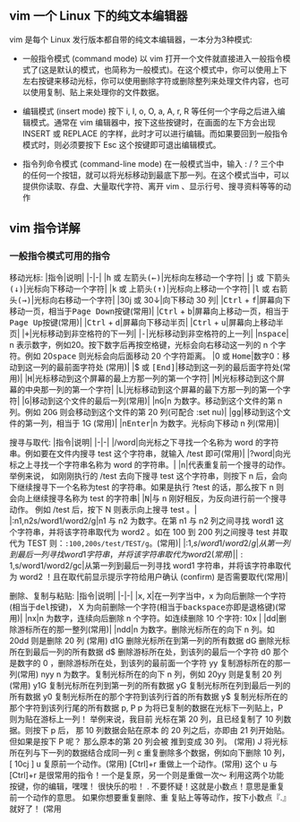 ## vim 一个 Linux 下的纯文本编辑器
vim 是每个 Linux 发行版本都自带的纯文本编辑器，一本分为3种模式:
* 一般指令模式 (command mode)
以 vim 打开一个文件就直接进入一般指令模式了(这是默认的模式，也简称为一般模式)。在这个模式中，你可以使用上下左右按键来移动光标，你可以使用删除字符或删除整列来处理文件内容，也可以使用复制、贴上来处理你的文件数据。

* 编辑模式 (insert mode)
按下 i, I, o, O, a, A, r, R 等任何一个字母之后进入编辑模式。通常在 vim 编辑器中，按下这些按键时，在画面的左下方会出现 INSERT 或 REPLACE 的字样，此时才可以进行编辑。而如果要回到一般指令模式时，则必须要按下 Esc 这个按键即可退出编辑模式。

* 指令列命令模式 (command-line mode)
在一般模式当中，输入 : / ? 三个中的任何一个按钮，就可以将光标移动到最底下那一列。在这个模式当中，可以提供你读取、存盘、大量取代字符、离开 vim 、显示行号、搜寻资料等等的动作

## vim 指令详解
### 一般指令模式可用的指令
移动光标:
|指令|说明|
|-|-|
|<kbd>h</kbd> 或 <kbd>左箭头(←)</kbd>|光标向左移动一个字符|
|<kbd>j</kbd> 或 <kbd>下箭头(↓)</kbd>|光标向下移动一个字符|
|<kbd>k</kbd> 或 <kbd>上箭头(↑)</kbd>|光标向上移动一个字符|
|<kbd>l</kbd> 或 <kbd>右箭头(→)</kbd>|光标向右移动一个字符|
|30j 或 30↓|向下移动 30 列|
|<kbd>Ctrl</kbd> + <kbd>f</kbd>|屏幕向下移动一页，相当于<kbd>Page Down</kbd>按键(常用)|
|<kbd>Ctrl</kbd> + <kbd>b</kbd>|屏幕向上移动一页，相当于<kbd>Page Up</kbd>按键(常用)|
|<kbd>Ctrl</kbd> + <kbd>d</kbd>|屏幕向下移动半页|
|<kbd>Ctrl</kbd> + <kbd>u</kbd>|屏幕向上移动半页|
|<kbd>+</kbd>|光标移动到非空格符的下一列|
|<kbd>-</kbd>|光标移动到非空格符的上一列|
|n<kbd>space</kbd>| n 表示数字，例如20。按下数字后再按空格键，光标会向右移动这一列的 n 个字符。例如 20<kbd>space</kbd> 则光标会向后面移动 20 个字符距离。
|0 或 <kbd>Home</kbd>|数字0：移动到这一列的最前面字符处 (常用)|
|$ 或 <kbd>[End]</kbd>|移动到这一列的最后面字符处(常用)|
|<kbd>H</kbd>|光标移动到这个屏幕的最上方那一列的第一个字符|
|<kbd>M</kbd>|光标移动到这个屏幕的中央那一列的第一个字符|
|<kbd>L</kbd>|光标移动到这个屏幕的最下方那一列的第一个字符|
|<kbd>G</kbd>|移动到这个文件的最后一列(常用)|
|n<kbd>G</kbd>|n 为数字。移动到这个文件的第 n 列。例如 20<kbd>G</kbd> 则会移动到这个文件的第 20 列(可配合 :set nu)|
|<kbd>gg</kbd>|移动到这个文件的第一列，相当于 1G (常用)|
|n<kbd>Enter</kbd>|n 为数字。光标向下移动 n 列(常用)|

搜寻与取代:
|指令|说明|
|-|-|
|/word|向光标之下寻找一个名称为 word 的字符串。例如要在文件内搜寻 test 这个字符串，就输入 /test 即可(常用)|
|?word|向光标之上寻找一个字符串名称为 word 的字符串。|
|<kbd>n</kbd>|代表重复前一个搜寻的动作。举例来说， 如刚刚执行的 /test 去向下搜寻 test 这个字符串，则按下 n 后，会向下继续搜寻下一个名称为test 的字符串。如果是执行 ?test 的话，那么按下 n 则会向上继续搜寻名称为 test 的字符串|
|<kbd>N</kbd>|与 <kbd>n</kbd> 刚好相反，为反向进行前一个搜寻动作。 例如 /test 后，按下 N 则表示向上搜寻 test 。|
|:n1,n2s/word1/word2/g|n1 与 n2 为数字。在第 n1 与 n2 列之间寻找 word1 这个字符串，并将该字符串取代为 word2 。如在 100 到 200 列之间搜寻 test 并取代为 TEST 则：`:100,200s/test/TEST/g`。(常用)|
|:1,$s/word1/word2/g|从第一列到最后一列寻找 word1 字符串，并将该字符串取代为 word2(常用)|
|:1,$s/word1/word2/gc|从第一列到最后一列寻找 word1 字符串，并将该字符串取代为 word2 ！且在取代前显示提示字符给用户确认 (confirm) 是否需要取代(常用)|

删除、复制与粘贴:
|指令|说明|
|-|-|
|<kbd>x</kbd>, <kbd>X</kbd>|在一列字当中，x 为向后删除一个字符 (相当于<kbd>del</kbd>按键)， X 为向前删除一个字符(相当于<kbd>backspace</kbd>亦即是退格键)(常用)|
|nx|n 为数字，连续向后删除 n 个字符。如连续删除 10 个字符: 10x |
|dd|删除游标所在的那一整列(常用)|
|ndd|n 为数字。删除光标所在的向下 n 列。如 20dd 则是删除 20 列 (常用)
d1G 删除光标所在到第一列的所有数据
dG 删除光标所在到最后一列的所有数据
d$ 删除游标所在处，到该列的最后一个字符
d0 那个是数字的 0 ，删除游标所在处，到该列的最前面一个字符
yy 复制游标所在的那一列(常用)
nyy n 为数字。复制光标所在的向下 n 列，例如 20yy 则是复制 20 列(常用)
y1G 复制光标所在列到第一列的所有数据
yG 复制光标所在列到最后一列的所有数据
y0 复制光标所在的那个字符到该列行首的所有数据
y$ 复制光标所在的那个字符到该列行尾的所有数据
p, P
p 为将已复制的数据在光标下一列贴上，P 则为贴在游标上一列！ 举例来说，我目前
光标在第 20 列，且已经复制了 10 列数据。则按下 p 后， 那 10 列数据会贴在原本
的 20 列之后，亦即由 21 列开始贴。但如果是按下 P 呢？ 那么原本的第 20 列会被
推到变成 30 列。 (常用)
J 将光标所在列与下一列的数据结合成同一列
c 重复删除多个数据，例如向下删除 10 列，[ 10cj ]
u 复原前一个动作。(常用)
[Ctrl]+r 重做上一个动作。(常用)
这个 u 与 [Ctrl]+r 是很常用的指令！一个是复原，另一个则是重做一次～ 利用这两个功能按键，你的编辑，嘿嘿！
很快乐的啦！
.
不要怀疑！这就是小数点！意思是重复前一个动作的意思。 如果你想要重复删除、重
复贴上等等动作，按下小数点『.』就好了！ (常用
